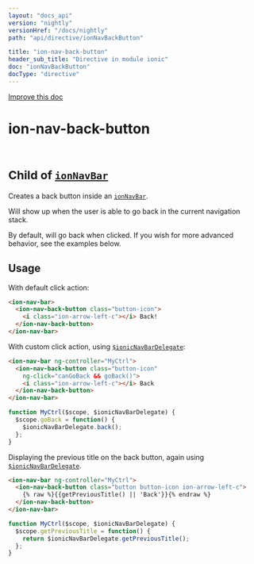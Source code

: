 ```yaml
---
layout: "docs_api"
version: "nightly"
versionHref: "/docs/nightly"
path: "api/directive/ionNavBackButton"

title: "ion-nav-back-button"
header_sub_title: "Directive in module ionic"
doc: "ionNavBackButton"
docType: "directive"
---
```


<div class="improve-docs">
  <a href='http://github.com/driftyco/ionic/edit/master/js/ext/angular/src/directive/ionicNavBar.js#L313'>
    Improve this doc
  </a>
</div>




<h1 class="api-title">

  ion-nav-back-button


<br />
<small>
  Child of <a href="/docs/nightly/api/directive/ionNavBar"><code>ionNavBar</code></a>
</small>


</h1>





Creates a back button inside an <a href="/docs/nightly/api/directive/ionNavBar"><code>ionNavBar</code></a>.

Will show up when the user is able to go back in the current navigation stack.

By default, will go back when clicked.  If you wish for more advanced behavior, see the
examples below.








  
<h2 id="usage">Usage</h2>
  
With default click action:

```html
<ion-nav-bar>
  <ion-nav-back-button class="button-icon">
    <i class="ion-arrow-left-c"></i> Back!
  </ion-nav-back-button>
</ion-nav-bar>
```

With custom click action, using <a href="/docs/nightly/api/service/$ionicNavBarDelegate"><code>$ionicNavBarDelegate</code></a>:

```html
<ion-nav-bar ng-controller="MyCtrl">
  <ion-nav-back-button class="button-icon"
    ng-click="canGoBack && goBack()">
    <i class="ion-arrow-left-c"></i> Back
  </ion-nav-back-button>
</ion-nav-bar>
```
```js
function MyCtrl($scope, $ionicNavBarDelegate) {
  $scope.goBack = function() {
    $ionicNavBarDelegate.back();
  };
}
```

Displaying the previous title on the back button, again using
<a href="/docs/nightly/api/service/$ionicNavBarDelegate"><code>$ionicNavBarDelegate</code></a>.

```html
<ion-nav-bar ng-controller="MyCtrl">
  <ion-nav-back-button class="button button-icon ion-arrow-left-c">
    {% raw %}{{getPreviousTitle() || 'Back'}}{% endraw %}
  </ion-nav-back-button>
</ion-nav-bar>
```
```js
function MyCtrl($scope, $ionicNavBarDelegate) {
  $scope.getPreviousTitle = function() {
    return $ionicNavBarDelegate.getPreviousTitle();
  };
}
```
  
  

  





